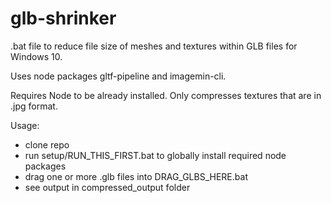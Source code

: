 # glb-shrinker
.bat file to reduce file size of meshes and textures within GLB files for Windows 10.

Uses node packages gltf-pipeline and imagemin-cli.

Requires Node to be already installed.
Only compresses textures that are in .jpg format.

Usage:
- clone repo
- run setup/RUN_THIS_FIRST.bat to globally install required node packages
- drag one or more .glb files into DRAG_GLBS_HERE.bat
- see output in compressed_output folder
